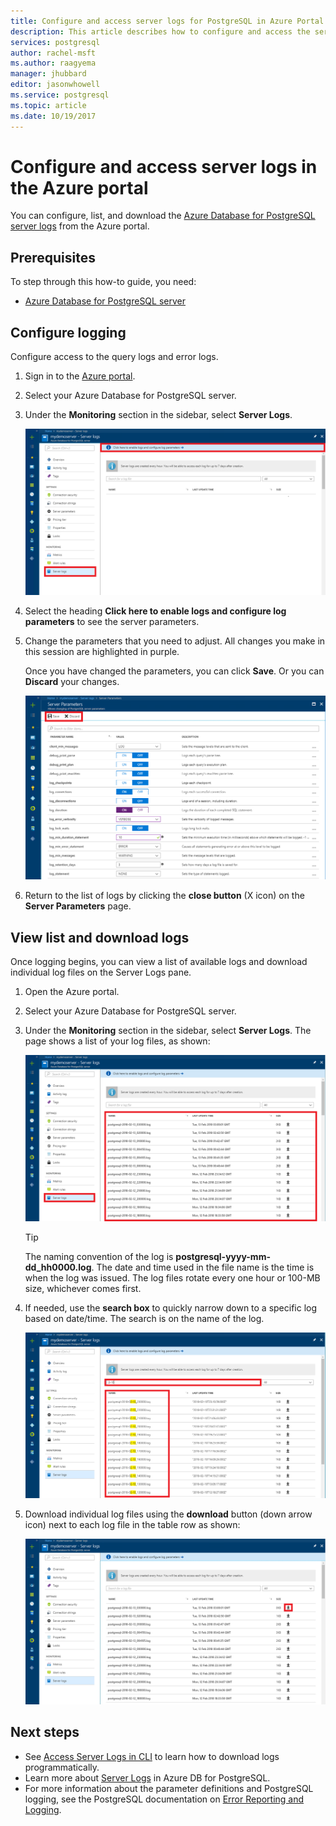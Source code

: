 ```yaml
---
title: Configure and access server logs for PostgreSQL in Azure Portal | Microsoft Docs
description: This article describes how to configure and access the server logs in Azure Database for PostgreSQL from the Azure Portal.
services: postgresql
author: rachel-msft
ms.author: raagyema
manager: jhubbard
editor: jasonwhowell
ms.service: postgresql
ms.topic: article
ms.date: 10/19/2017
---
```


# Configure and access server logs in the Azure portal

You can configure, list, and download the [Azure Database for PostgreSQL server logs](concepts-server-logs.md) from the Azure portal.

## Prerequisites
To step through this how-to guide, you need:
- [Azure Database for PostgreSQL server](quickstart-create-server-database-portal.md)

## Configure logging
Configure access to the query logs and error logs. 

1. Sign in to the [Azure portal](http://portal.azure.com/).

2. Select your Azure Database for PostgreSQL server.

3. Under the **Monitoring** section in the sidebar, select **Server Logs**. 

   ![Select Server Logs and select 'Click here to enable...'](./media/howto-configure-server-logs-in-portal/1-select-server-logs-configure.png)

4. Select the heading **Click here to enable logs and configure log parameters** to see the server parameters.

5. Change the parameters that you need to adjust. All changes you make in this session are highlighted in purple.

   Once you have changed the parameters, you can click **Save**. Or you can **Discard** your changes. 

   ![Long list of parameters with changes to save or discard](./media/howto-configure-server-logs-in-portal/3-save-discard.png)

6. Return to the list of logs by clicking the **close button** (X icon) on the **Server Parameters** page.

## View list and download logs
Once logging begins, you can view a list of available logs and download individual log files on the Server Logs pane. 

1. Open the Azure portal.

2. Select your Azure Database for PostgreSQL server.

3. Under the **Monitoring** section in the sidebar, select **Server Logs**. The page shows a list of your log files, as shown:

   ![Server logs list](./media/howto-configure-server-logs-in-portal/4-server-logs-list.png)

   > [!TIP]
   > The naming convention of the log is **postgresql-yyyy-mm-dd_hh0000.log**. The date and time used in the file name is the time is when the log was issued. The log files rotate every one hour or 100-MB size, whichever comes first.

4. If needed, use the **search box** to quickly narrow down to a specific log based on date/time. The search is on the name of the log.

   ![Example search on log names](./media/howto-configure-server-logs-in-portal/5-search.png)

5. Download individual log files using the **download** button (down arrow icon) next to each log file in the table row as shown:

   ![Click download icon](./media/howto-configure-server-logs-in-portal/6-download.png)

## Next steps
- See [Access Server Logs in CLI](howto-configure-server-logs-using-cli.md) to learn how to download logs programmatically.
- Learn more about [Server Logs](concepts-server-logs.md) in Azure DB for PostgreSQL. 
- For more information about the parameter definitions and PostgreSQL logging, see the PostgreSQL documentation on [Error Reporting and Logging](https://www.postgresql.org/docs/current/static/runtime-config-logging.html).

